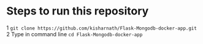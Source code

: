 # Steps to run this repository
  1 `git clone https://github.com/kisharnath/Flask-Mongodb-docker-app.git`
  2 Type in command line `cd Flask-Mongodb-docker-app`

